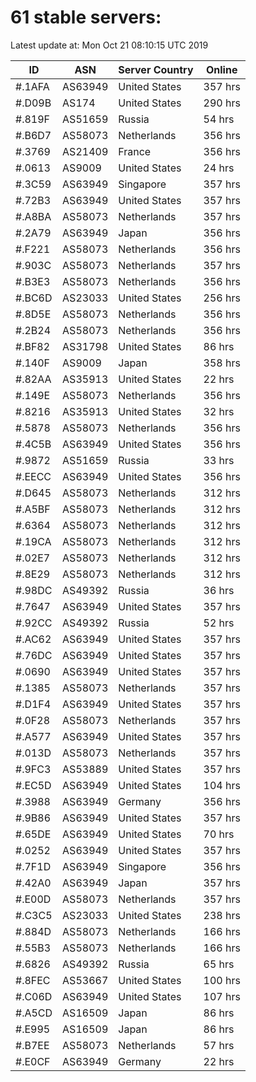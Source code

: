 # 61 stable servers:

Latest update at: Mon Oct 21 08:10:15 UTC 2019

| ID | ASN | Server Country | Online |
| -- | --- | -------------- | ------ |
| #.1AFA | AS63949 | United States | 357 hrs |
| #.D09B | AS174 | United States | 290 hrs |
| #.819F | AS51659 | Russia | 54 hrs |
| #.B6D7 | AS58073 | Netherlands | 356 hrs |
| #.3769 | AS21409 | France | 356 hrs |
| #.0613 | AS9009 | United States | 24 hrs |
| #.3C59 | AS63949 | Singapore | 357 hrs |
| #.72B3 | AS63949 | United States | 357 hrs |
| #.A8BA | AS58073 | Netherlands | 357 hrs |
| #.2A79 | AS63949 | Japan | 356 hrs |
| #.F221 | AS58073 | Netherlands | 356 hrs |
| #.903C | AS58073 | Netherlands | 357 hrs |
| #.B3E3 | AS58073 | Netherlands | 356 hrs |
| #.BC6D | AS23033 | United States | 256 hrs |
| #.8D5E | AS58073 | Netherlands | 356 hrs |
| #.2B24 | AS58073 | Netherlands | 356 hrs |
| #.BF82 | AS31798 | United States | 86 hrs |
| #.140F | AS9009 | Japan | 358 hrs |
| #.82AA | AS35913 | United States | 22 hrs |
| #.149E | AS58073 | Netherlands | 356 hrs |
| #.8216 | AS35913 | United States | 32 hrs |
| #.5878 | AS58073 | Netherlands | 356 hrs |
| #.4C5B | AS63949 | United States | 356 hrs |
| #.9872 | AS51659 | Russia | 33 hrs |
| #.EECC | AS63949 | United States | 356 hrs |
| #.D645 | AS58073 | Netherlands | 312 hrs |
| #.A5BF | AS58073 | Netherlands | 312 hrs |
| #.6364 | AS58073 | Netherlands | 312 hrs |
| #.19CA | AS58073 | Netherlands | 312 hrs |
| #.02E7 | AS58073 | Netherlands | 312 hrs |
| #.8E29 | AS58073 | Netherlands | 312 hrs |
| #.98DC | AS49392 | Russia | 36 hrs |
| #.7647 | AS63949 | United States | 357 hrs |
| #.92CC | AS49392 | Russia | 52 hrs |
| #.AC62 | AS63949 | United States | 357 hrs |
| #.76DC | AS63949 | United States | 357 hrs |
| #.0690 | AS63949 | United States | 357 hrs |
| #.1385 | AS58073 | Netherlands | 357 hrs |
| #.D1F4 | AS63949 | United States | 357 hrs |
| #.0F28 | AS58073 | Netherlands | 357 hrs |
| #.A577 | AS63949 | United States | 357 hrs |
| #.013D | AS58073 | Netherlands | 357 hrs |
| #.9FC3 | AS53889 | United States | 357 hrs |
| #.EC5D | AS63949 | United States | 104 hrs |
| #.3988 | AS63949 | Germany | 356 hrs |
| #.9B86 | AS63949 | United States | 357 hrs |
| #.65DE | AS63949 | United States | 70 hrs |
| #.0252 | AS63949 | United States | 357 hrs |
| #.7F1D | AS63949 | Singapore | 356 hrs |
| #.42A0 | AS63949 | Japan | 357 hrs |
| #.E00D | AS58073 | Netherlands | 357 hrs |
| #.C3C5 | AS23033 | United States | 238 hrs |
| #.884D | AS58073 | Netherlands | 166 hrs |
| #.55B3 | AS58073 | Netherlands | 166 hrs |
| #.6826 | AS49392 | Russia | 65 hrs |
| #.8FEC | AS53667 | United States | 100 hrs |
| #.C06D | AS63949 | United States | 107 hrs |
| #.A5CD | AS16509 | Japan | 86 hrs |
| #.E995 | AS16509 | Japan | 86 hrs |
| #.B7EE | AS58073 | Netherlands | 57 hrs |
| #.E0CF | AS63949 | Germany | 22 hrs |


